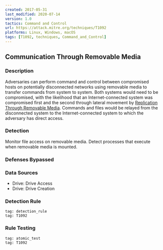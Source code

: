 ```yaml
---
created: 2017-05-31
last_modified: 2020-07-14
version: 1.0
tactics: Command and Control
url: https://attack.mitre.org/techniques/T1092
platforms: Linux, Windows, macOS
tags: [T1092, techniques, Command_and_Control]
---
```


## Communication Through Removable Media

### Description

Adversaries can perform command and control between compromised hosts on potentially disconnected networks using removable media to transfer commands from system to system. Both systems would need to be compromised, with the likelihood that an Internet-connected system was compromised first and the second through lateral movement by [Replication Through Removable Media](https://attack.mitre.org/techniques/T1091). Commands and files would be relayed from the disconnected system to the Internet-connected system to which the adversary has direct access.

### Detection

Monitor file access on removable media. Detect processes that execute when removable media is mounted.

### Defenses Bypassed



### Data Sources

  - Drive: Drive Access
  -  Drive: Drive Creation
### Detection Rule

```query
tag: detection_rule
tag: T1092
```

### Rule Testing

```query
tag: atomic_test
tag: T1092
```
